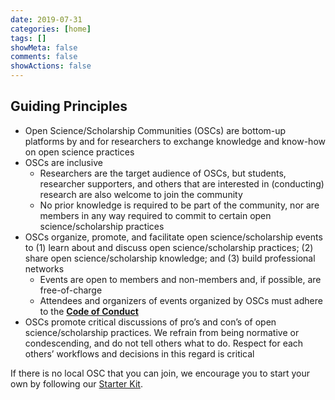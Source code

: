 ```yaml
---
date: 2019-07-31
categories: [home]
tags: []
showMeta: false
comments: false
showActions: false
---
```


## Guiding Principles

* Open Science/Scholarship Communities (OSCs) are bottom-up platforms by and for researchers to exchange knowledge and know-how on open science practices
* OSCs are inclusive
    * Researchers are the target audience of OSCs, but students, researcher supporters, and others that are interested in (conducting) research are also welcome to join the community
    * No prior knowledge is required to be part of the community, nor are members in any way required to commit to certain open science/scholarship practices
* OSCs organize, promote, and facilitate open science/scholarship events to (1) learn about and discuss open science/scholarship practices; (2) share open science/scholarship knowledge; and (3) build professional networks
    * Events are open to members and non-members and, if possible, are free-of-charge
    * Attendees and organizers of events organized by OSCs must adhere to the [**Code of Conduct**](/coc/)
* OSCs promote critical discussions of pro’s and con’s of open science/scholarship practices. We refrain from being normative or condescending, and do not tell others what to do. Respect for each others’ workflows and decisions in this regard is critical

If there is no local OSC that you can join, we encourage you to start your own by following our [Starter Kit](http://www.startyourosc.com/).


